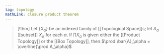 ```yaml
---
tag: topology
mathLink: closure product theorem
---
```

> [!thm]
> Let $\{X_\alpha\}$ be an indexed family of [[Topological Space]]s; let $A_\alpha$ [[subset]] $X_\alpha$ for each $\alpha$. If $\prod X_\alpha$ is given either the [[Product Topology]] or the [[Box Topology]], then
> $\prod \bar{A}_\alpha = \overline{\prod A_\alpha}$
